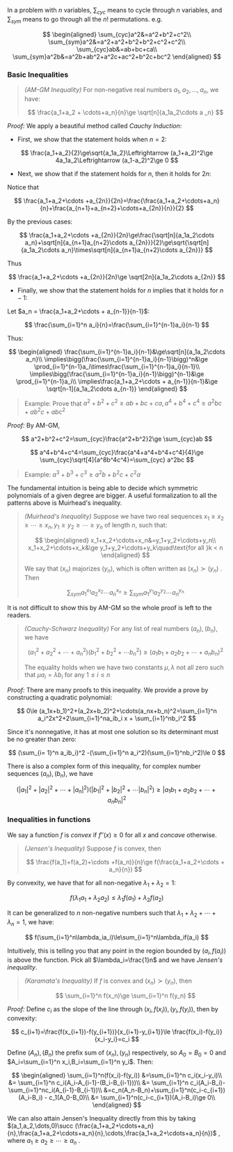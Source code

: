 In a problem with $n$ variables, $\sum_{cyc}$ means to cycle through $n$ variables, and $\sum_{sym}$ means to go through all the $n!$ permutations. e.g.


$$
\begin{aligned}
\sum_{cyc}a^2&=a^2+b^2+c^2\\
\sum_{sym}a^2&=a^2+a^2+b^2+b^2+c^2+c^2\\
\sum_{cyc}ab&=ab+bc+ca\\
\sum_{sym}a^2b&=a^2b+ab^2+a^2c+ac^2+b^2c+bc^2
\end{aligned}
$$


### Basic Inequalities

> *(AM-GM Inequality)* For non-negative real numbers $a_1,a_2,\dots,a_n$, we have:
>
> 
> $$
> \frac{a_1+a_2 + \cdots+a_n}{n}\ge \sqrt[n]{a_1a_2\cdots a _n}
> $$
> 

*Proof:* We apply a beautiful method called *Cauchy Induction*:

- First, we show that the statement holds when $n=2$:

$$
\frac{a_1+a_2}{2}\ge\sqrt{a_1a_2}\Leftrightarrow (a_1+a_2)^2\ge 4a_1a_2\Leftrightarrow (a_1-a_2)^2\ge 0
$$

- Next, we show that if the statement holds for $n$, then it holds for $2n$:

Notice that


$$
\frac{a_1+a_2+\cdots +a_{2n}}{2n}=\frac{\frac{a_1+a_2+\cdots+a_n}{n}+\frac{a_{n+1}+a_{n+2}+\cdots+a_{2n}}{n}}{2}
$$


By the previous cases:


$$
\frac{a_1+a_2+\cdots +a_{2n}}{2n}\ge\frac{\sqrt[n]{a_1a_2\cdots a_n}+\sqrt[n]{a_{n+1}a_{n+2}\cdots a_{2n}}}{2}\ge\sqrt{\sqrt[n]{a_1a_2\cdots a_n}\times\sqrt[n]{a_{n+1}a_{n+2}\cdots a_{2n}}}
$$


Thus


$$
\frac{a_1+a_2+\cdots +a_{2n}}{2n}\ge \sqrt[2n]{a_1a_2\cdots a_{2n}}
$$



- Finally, we show that the statement holds for $n$ implies that it holds for $n-1$:

Let $a_n = \frac{a_1+a_2+\cdots + a_{n-1}}{n-1}$:


$$
\frac{\sum_{i=1}^n a_i}{n}=\frac{\sum_{i=1}^{n-1}a_i}{n-1}
$$


Thus:


$$
\begin{aligned}
\frac{\sum_{i=1}^{n-1}a_i}{n-1}&\ge\sqrt[n]{a_1a_2\cdots a_n}\\
\implies\bigg(\frac{\sum_{i=1}^{n-1}a_i}{n-1}\bigg)^n&\ge \prod_{i=1}^{n-1}a_i\times\frac{\sum_{i=1}^{n-1}a_i}{n-1}\\
\implies\bigg(\frac{\sum_{i=1}^{n-1}a_i}{n-1}\bigg)^{n-1}&\ge \prod_{i=1}^{n-1}a_i\\
\implies\frac{a_1+a_2+\cdots + a_{n-1}}{n-1}&\ge \sqrt[n-1]{a_1a_2\cdots a_{n-1}}
\end{aligned}
$$



> Example: Prove that $a^2+b^2+c^2\ge ab+bc+ca,a^4+b^4+c^4\ge a^2bc+ab^2c+abc^2$

*Proof:* By AM-GM,


$$
a^2+b^2+c^2=\sum_{cyc}\frac{a^2+b^2}2\ge \sum_{cyc}ab
$$


$$
a^4+b^4+c^4=\sum_{cyc}\frac{a^4+a^4+b^4+c^4}{4}\ge \sum_{cyc}\sqrt[4]{a^8b^4c^4}=\sum_{cyc} a^2bc
$$


> Example: $a^3+b^3+c^3\ge a^2b+b^2c+c^2a$

The fundamental intuition is being able to decide which symmetric polynomials of a given degree are bigger. A useful formalization to all the patterns above is Muirhead's inequality.

> *(Muirhead's Inequality)* Suppose we have two real sequences $x_1\ge x_2\ge\cdots\ge x_n,y_1\ge y_2\ge\cdots\ge y_n$ of length $n$, such that:
>
> 
> $$
> \begin{aligned}
> x_1+x_2+\cdots+x_n&=y_1+y_2+\cdots+y_n\\
> x_1+x_2+\cdots+x_k&\ge y_1+y_2+\cdots+y_k\quad\text{for all }k < n
> \end{aligned}
> $$
> 
>
> We say that $(x_n)$ majorizes $(y_n)$, which is often written as $(x_n)\succ(y_n)$ . Then
>
> 
> $$
> \sum_{sym}a_1^{x_1}a_2^{x_2}\cdots a_n^{x_n}\ge \sum_{sym}a_1^{y_1}a_2^{y_2}\cdots a_n^{y_n}
> $$



It is not difficult to show this by AM-GM so the whole proof is left to the readers.

> *(Cauchy-Schwarz Inequality)* For any list of real numbers $(a_n),(b_n)$, we have
>
> 
> $$
> (a_1^2+a_2^2+\cdots +a_n^2)(b_1^2+b_2^2+\cdots b_n^2)\ge (a_1b_1+a_2b_2+\cdots+a_nb_n)^2
> $$
> 
>
> The equality holds when we have two constants $\mu,\lambda$ not all zero such that $\mu a_i=\lambda b_i$ for any $1\le i\le n$
>
> 

*Proof:* There are many proofs to this inequality. We provide a prove by constructing a quadratic polynomial:


$$
0\le (a_1x+b_1)^2+(a_2x+b_2)^2+\cdots(a_nx+b_n)^2=\sum_{i=1}^n a_i^2x^2+2\sum_{i=1}^na_ib_i x + \sum_{i=1}^nb_i^2
$$


Since it's nonnegative, it has at most one solution so its determinant must be no greater than zero:


$$
(\sum_{i= 1}^n a_ib_i)^2 -(\sum_{i=1}^n a_i^2)(\sum_{i=1}^nb_i^2)\le 0
$$


There is also a complex form of this inequality, for complex number sequences $(a_n),(b_n)$, we have


$$
(|a_1|^2+|a_2|^2+\cdots +|a_n|^2)(|b_1|^2+|b_2|^2+\cdots |b_n|^2)\ge |a_1b_1+a_2b_2+\cdots +a_nb_n|^2
$$



### Inequalities in functions

We say a function $f$ is *convex* if $f''(x)\ge 0$ for all $x$ and *concave* otherwise.

> *(Jensen's Inequality)* Suppose $f$ is convex, then
>
> 
> $$
> \frac{f(a_1)+f(a_2)+\cdots +f(a_n)}{n}\ge f(\frac{a_1+a_2+\cdots + a_n}{n})
> $$



By convexity, we have that for all non-negative $\lambda_1+\lambda_2 = 1$:


$$
f(\lambda_1 a_1+\lambda_2a_2)\le \lambda_1f(a_1) +\lambda_2f(a_2)
$$


It can be generalized to $n$ non-negative numbers such that $\lambda_1+\lambda_2+\cdots +\lambda_n = 1$, we have:


$$
f(\sum_{i=1}^n\lambda_ia_i)\le\sum_{i=1}^n\lambda_if(a_i)
$$


Intuitively, this is telling you that any point in the region bounded by $(a_i,f(a_i))$ is above the function. Pick all $\lambda_i=\frac{1}n$ and we have *Jensen's inequality*.

> *(Karamata's Inequality)* If $f$ is convex and $(x_n)\succ (y_n)$, then
>
> 
> $$
> \sum_{i=1}^n f(x_n)\ge \sum_{i=1}^n f(y_n)
> $$



*Proof:* Define $c_i$ as the slope of the line through $(x_i,f(x_i)),(y_i,f(y_i))$, then by convexity:


$$
c_{i+1}=\frac{f(x_{i+1})-f(y_{i+1})}{x_{i+1}-y_{i+1}}\le \frac{f(x_i)-f(y_i)}{x_i-y_i}=c_i
$$


Define $(A_n),(B_n)$ the prefix sum of $(x_n),(y_n)$ respectively, so $A_0=B_0=0$ and $A_i=\sum_{i=1}^n x_i,B_i=\sum_{i=1}^n y_i$. Then:


$$
\begin{aligned}
\sum_{i=1}^n(f(x_i)-f(y_i)) &=\sum_{i=1}^n c_i(x_i-y_i)\\
&= \sum_{i=1}^n c_i(A_i-A_{i-1}-(B_i-B_{i-1}))\\
&= \sum_{i=1}^n c_i(A_i-B_i)-\sum_{i=1}^nc_i(A_{i-1}-B_{i-1})\\
&=c_n(A_n-B_n)+\sum_{i=1}^n(c_i-c_{i+1})(A_i-B_i) - c_1(A_0-B_0)\\
&= \sum_{i=1}^n(c_i-c_{i+1})(A_i-B_i)\ge 0\\
\end{aligned}
$$


We can also attain Jensen's Inequality directly from this by taking $(a_1,a_2,\dots,0)\succ (\frac{a_1+a_2+\cdots+a_n}{n},\frac{a_1+a_2+\cdots+a_n}{n},\cdots,\frac{a_1+a_2+\cdots+a_n}{n})$ , where $a_1\ge a_2\ge\cdots\ge a_n$ .



